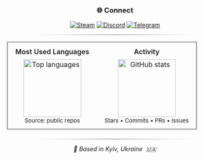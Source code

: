 <div align="center">

### 🌐 Connect

[![Steam](https://img.shields.io/badge/amti_yo-0b0d12?style=for-the-badge&logo=steam&logoColor=white)](https://steamcommunity.com/id/amti_yo/)
[![Discord](https://img.shields.io/badge/amti__yo-5865F2?style=for-the-badge&logo=discord&logoColor=white)](#)
[![Telegram](https://img.shields.io/badge/amtiyo-229ED9?style=for-the-badge&logo=telegram&logoColor=white)](https://t.me/amtiyo)

<hr style="width:72%;border:0;height:1px;background:linear-gradient(90deg,transparent,#6e7681,transparent)" />

<table>
  <tr>
    <td align="center" valign="top" style="padding:12px 18px;border:1px solid #30363d;border-right:none;border-radius:12px 0 0 12px;">
      <div style="font-weight:600;margin-bottom:8px;">Most Used Languages</div>
      <img height="135" alt="Top languages"
           src="https://github-readme-stats.vercel.app/api/top-langs/?username=amtiYo&layout=compact&hide_border=true&theme=github_dark_dimmed&bg_color=00000000&hide_title=true" />
      <div><sub>Source: public repos</sub></div>
    </td>
    <td align="center" valign="top" style="padding:12px 18px;border:1px solid #30363d;border-left:none;border-radius:0 12px 12px 0;">
      <div style="font-weight:600;margin-bottom:8px;">Activity</div>
      <img height="135" alt="GitHub stats"
           src="https://github-readme-stats.vercel.app/api?username=amtiYo&show_icons=true&hide_border=true&theme=github_dark_dimmed&bg_color=00000000&hide_title=true" />
      <div><sub>Stars • Commits • PRs • Issues</sub></div>
    </td>
  </tr>
</table>

<hr style="width:72%;border:0;height:1px;background:linear-gradient(90deg,transparent,#6e7681,transparent);margin-top:22px;" />

<p>
  <em>📍 Based in Kyiv, Ukraine &nbsp;🇺🇦</em>
</p>

</div>
